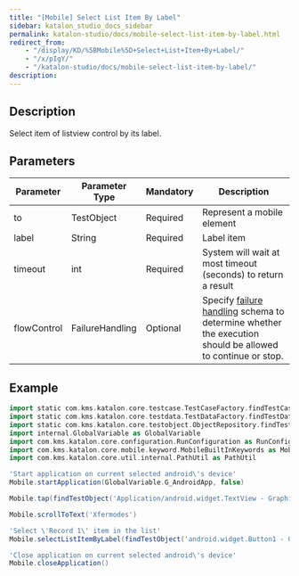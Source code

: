 ```yaml
---
title: "[Mobile] Select List Item By Label"
sidebar: katalon_studio_docs_sidebar
permalink: katalon-studio/docs/mobile-select-list-item-by-label.html
redirect_from:
    - "/display/KD/%5BMobile%5D+Select+List+Item+By+Label/"
    - "/x/pIgY/"
    - "/katalon-studio/docs/mobile-select-list-item-by-label/"
description:
---
```

Description
-----------

Select item of listview control by its label.

Parameters
----------

| Parameter | Parameter Type | Mandatory | Description |
| --- | --- | --- | --- |
| to | TestObject  | Required | Represent a mobile element |
| label  | String | Required | Label item |
| timeout  | int | Required | System will wait at most timeout (seconds) to return a result |
| flowControl | FailureHandling | Optional | Specify [failure handling](/x/qAAM) schema to determine whether the execution should be allowed to continue or stop. |

Example
-------

```groovy
import static com.kms.katalon.core.testcase.TestCaseFactory.findTestCase
import static com.kms.katalon.core.testdata.TestDataFactory.findTestData
import static com.kms.katalon.core.testobject.ObjectRepository.findTestObject
import internal.GlobalVariable as GlobalVariable
import com.kms.katalon.core.configuration.RunConfiguration as RunConfiguration
import com.kms.katalon.core.mobile.keyword.MobileBuiltInKeywords as Mobile
import com.kms.katalon.core.util.internal.PathUtil as PathUtil

'Start application on current selected android\'s device'
Mobile.startApplication(GlobalVariable.G_AndroidApp, false)

Mobile.tap(findTestObject('Application/android.widget.TextView - Graphics'), GlobalVariable.G_Timeout)

Mobile.scrollToText('Xfermodes')

'Select \'Record 1\' item in the list'
Mobile.selectListItemByLabel(findTestObject('android.widget.Button1 - Go to List'), 'Record 1', 10)

'Close application on current selected android\'s device'
Mobile.closeApplication()
```